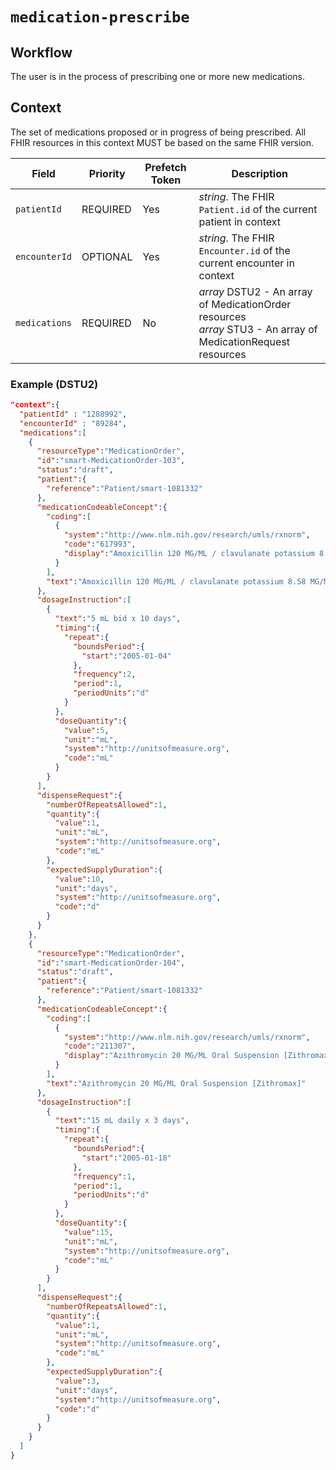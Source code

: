 # `medication-prescribe`

## Workflow

The user is in the process of prescribing one or more new medications.

## Context

The set of medications proposed or in progress of being prescribed. All FHIR resources in this context MUST be based on the same FHIR version.

Field | Priority | Prefetch Token | Description
----- | -------- | ---- | ----
`patientId` | REQUIRED | Yes | *string*.  The FHIR `Patient.id` of the current patient in context
`encounterId` | OPTIONAL | Yes | *string*.  The FHIR `Encounter.id` of the current encounter in context
`medications` | REQUIRED | No | *array* DSTU2 - An array of MedicationOrder resources <br/> *array* STU3 - An array of MedicationRequest resources

### Example (DSTU2)

```json 
"context":{
  "patientId" : "1288992",
  "encounterId" : "89284",
  "medications":[  
    {  
      "resourceType":"MedicationOrder",
      "id":"smart-MedicationOrder-103",
      "status":"draft",
      "patient":{  
        "reference":"Patient/smart-1081332"
      },
      "medicationCodeableConcept":{  
        "coding":[  
          {  
            "system":"http://www.nlm.nih.gov/research/umls/rxnorm",
            "code":"617993",
            "display":"Amoxicillin 120 MG/ML / clavulanate potassium 8.58 MG/ML Oral Suspension"
          }
        ],
        "text":"Amoxicillin 120 MG/ML / clavulanate potassium 8.58 MG/ML Oral Suspension"
      },
      "dosageInstruction":[  
        {  
          "text":"5 mL bid x 10 days",
          "timing":{  
            "repeat":{  
              "boundsPeriod":{  
                "start":"2005-01-04"
              },
              "frequency":2,
              "period":1,
              "periodUnits":"d"
            }
          },
          "doseQuantity":{  
            "value":5,
            "unit":"mL",
            "system":"http://unitsofmeasure.org",
            "code":"mL"
          }
        }
      ],
      "dispenseRequest":{  
        "numberOfRepeatsAllowed":1,
        "quantity":{  
          "value":1,
          "unit":"mL",
          "system":"http://unitsofmeasure.org",
          "code":"mL"
        },
        "expectedSupplyDuration":{  
          "value":10,
          "unit":"days",
          "system":"http://unitsofmeasure.org",
          "code":"d"
        }
      }
    },
    {  
      "resourceType":"MedicationOrder",
      "id":"smart-MedicationOrder-104",
      "status":"draft",
      "patient":{  
        "reference":"Patient/smart-1081332"
      },
      "medicationCodeableConcept":{  
        "coding":[  
          {  
            "system":"http://www.nlm.nih.gov/research/umls/rxnorm",
            "code":"211307",
            "display":"Azithromycin 20 MG/ML Oral Suspension [Zithromax]"
          }
        ],
        "text":"Azithromycin 20 MG/ML Oral Suspension [Zithromax]"
      },
      "dosageInstruction":[  
        {  
          "text":"15 mL daily x 3 days",
          "timing":{  
            "repeat":{  
              "boundsPeriod":{  
                "start":"2005-01-18"
              },
              "frequency":1,
              "period":1,
              "periodUnits":"d"
            }
          },
          "doseQuantity":{  
            "value":15,
            "unit":"mL",
            "system":"http://unitsofmeasure.org",
            "code":"mL"
          }
        }
      ],
      "dispenseRequest":{  
        "numberOfRepeatsAllowed":1,
        "quantity":{  
          "value":1,
          "unit":"mL",
          "system":"http://unitsofmeasure.org",
          "code":"mL"
        },
        "expectedSupplyDuration":{  
          "value":3,
          "unit":"days",
          "system":"http://unitsofmeasure.org",
          "code":"d"
        }
      }
    }
  ]
}
```





